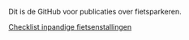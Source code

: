 Dit is de GitHub voor publicaties over fietsparkeren.

[Checklist inpandige fietsenstallingen](https://docs.crow.nl/fietsparkeren/checklist-fietsparkeren/)
